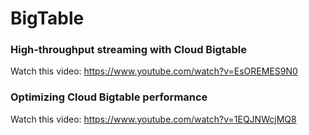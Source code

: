 # BigTable

### High-throughput streaming with Cloud Bigtable

Watch this video: https://www.youtube.com/watch?v=EsOREMES9N0

### Optimizing Cloud Bigtable performance

Watch this video: https://www.youtube.com/watch?v=1EQJNWcjMQ8